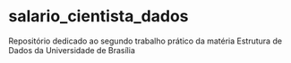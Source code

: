 # salario_cientista_dados
Repositório dedicado ao segundo trabalho prático da matéria Estrutura de Dados da Universidade de Brasília
